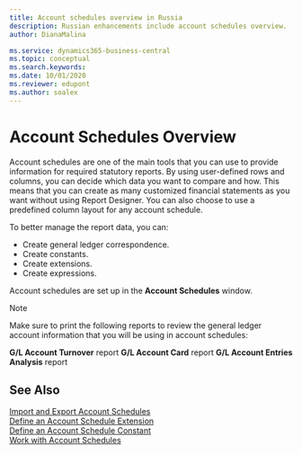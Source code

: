 ```yaml
---
title: Account schedules overview in Russia
description: Russian enhancements include account schedules overview.
author: DianaMalina

ms.service: dynamics365-business-central
ms.topic: conceptual
ms.search.keywords:
ms.date: 10/01/2020
ms.reviewer: edupont
ms.author: soalex
---
```


# Account Schedules Overview

Account schedules are one of the main tools that you can use to provide information for required statutory reports. By using user-defined rows and columns, you can decide which data you want to compare and how. This means that you can create as many customized financial statements as you want without using Report Designer. You can also choose to use a predefined column layout for any account schedule.

To better manage the report data, you can:

- Create general ledger correspondence.
- Create constants.
- Create extensions.
- Create expressions.

Account schedules are set up in the **Account Schedules** window.

> [!NOTE]
> Make sure to print the following reports to review the general ledger account information that you will be using in account schedules:
>
> **G/L Account Turnover** report
> **G/L Account Card** report
> **G/L Account Entries Analysis** report

## See Also
[Import and Export Account Schedules](How-to-Import-and-Export-Account-Schedules.md)  
[Define an Account Schedule Extension](How-to-Define-an-Account-Schedule-Extension.md)  
[Define an Account Schedule Constant](How-to-Define-an-Account-Schedule-Constant.md)  
[Work with Account Schedules](How-to-Work-with-Account-Schedules.md)  
